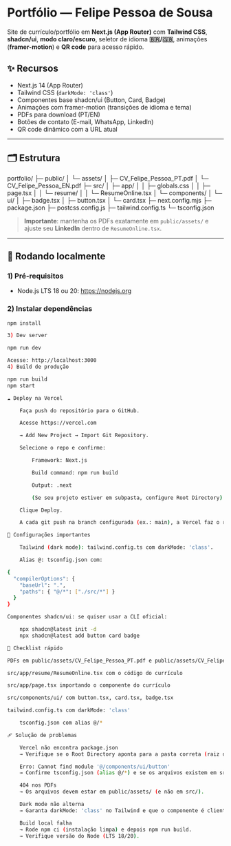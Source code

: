 # Portfólio — Felipe Pessoa de Sousa

Site de currículo/portfólio em **Next.js (App Router)** com **Tailwind CSS**, **shadcn/ui**, **modo claro/escuro**, seletor de idioma **🇧🇷/🇬🇧**, animações (**framer-motion**) e **QR code** para acesso rápido.

## ✨ Recursos
- Next.js 14 (App Router)
- Tailwind CSS (`darkMode: 'class'`)
- Componentes base shadcn/ui (Button, Card, Badge)
- Animações com framer-motion (transições de idioma e tema)
- PDFs para download (PT/EN)
- Botões de contato (E-mail, WhatsApp, LinkedIn)
- QR code dinâmico com a URL atual

---

## 🗂 Estrutura


portfolio/
├─ public/
│ └─ assets/
│ ├─ CV_Felipe_Pessoa_PT.pdf
│ └─ CV_Felipe_Pessoa_EN.pdf
├─ src/
│ ├─ app/
│ │ ├─ globals.css
│ │ ├─ page.tsx
│ │ └─ resume/
│ │ └─ ResumeOnline.tsx
│ └─ components/
│ └─ ui/
│ ├─ badge.tsx
│ ├─ button.tsx
│ └─ card.tsx
├─ next.config.mjs
├─ package.json
├─ postcss.config.js
├─ tailwind.config.ts
└─ tsconfig.json


> **Importante**: mantenha os PDFs exatamente em `public/assets/` e ajuste seu **LinkedIn** dentro de `ResumeOnline.tsx`.

---

## 🚀 Rodando localmente

### 1) Pré-requisitos
- Node.js LTS 18 ou 20: https://nodejs.org

### 2) Instalar dependências
```bash
npm install

3) Dev server

npm run dev

Acesse: http://localhost:3000
4) Build de produção

npm run build
npm start

☁️ Deploy na Vercel

    Faça push do repositório para o GitHub.

    Acesse https://vercel.com

    → Add New Project → Import Git Repository.

    Selecione o repo e confirme:

        Framework: Next.js

        Build command: npm run build

        Output: .next

        (Se seu projeto estiver em subpasta, configure Root Directory)

    Clique Deploy.

    A cada git push na branch configurada (ex.: main), a Vercel faz o redeploy automaticamente.

🔧 Configurações importantes

    Tailwind (dark mode): tailwind.config.ts com darkMode: 'class'.

    Alias @: tsconfig.json com:

{
  "compilerOptions": {
    "baseUrl": ".",
    "paths": { "@/*": ["./src/*"] }
  }
}

Componentes shadcn/ui: se quiser usar a CLI oficial:

    npx shadcn@latest init -d
    npx shadcn@latest add button card badge

🧪 Checklist rápido

PDFs em public/assets/CV_Felipe_Pessoa_PT.pdf e public/assets/CV_Felipe_Pessoa_EN.pdf

src/app/resume/ResumeOnline.tsx com o código do currículo

src/app/page.tsx importando o componente do currículo

src/components/ui/ com button.tsx, card.tsx, badge.tsx

tailwind.config.ts com darkMode: 'class'

    tsconfig.json com alias @/*

🩹 Solução de problemas

    Vercel não encontra package.json
    → Verifique se o Root Directory aponta para a pasta correta (raiz do projeto).

    Erro: Cannot find module '@/components/ui/button'
    → Confirme tsconfig.json (alias @/*) e se os arquivos existem em src/components/ui/.

    404 nos PDFs
    → Os arquivos devem estar em public/assets/ (e não em src/).

    Dark mode não alterna
    → Garanta darkMode: 'class' no Tailwind e que o componente é client ('use client').

    Build local falha
    → Rode npm ci (instalação limpa) e depois npm run build.
    → Verifique versão do Node (LTS 18/20).








